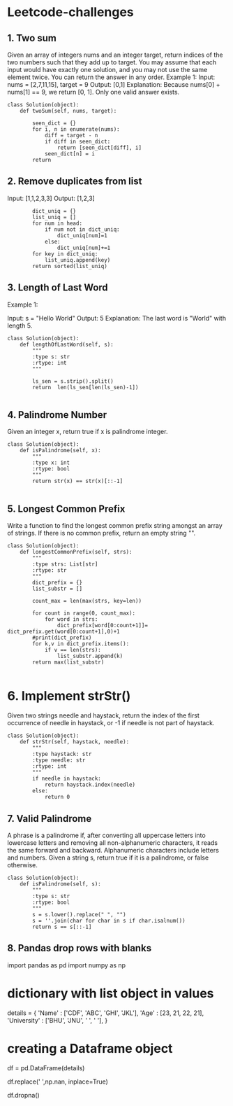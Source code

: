 # Leetcode-challenges

## 1. Two sum

Given an array of integers nums and an integer target, return indices of the two numbers such that they add up to target.
You may assume that each input would have exactly one solution, and you may not use the same element twice.
You can return the answer in any order.
Example 1:
Input: nums = [2,7,11,15], target = 9
Output: [0,1]
Explanation: Because nums[0] + nums[1] == 9, we return [0, 1].
Only one valid answer exists.

```
class Solution(object):
    def twoSum(self, nums, target):
       
        seen_dict = {}
        for i, n in enumerate(nums):
            diff = target - n
            if diff in seen_dict:
                return [seen_dict[diff], i]
            seen_dict[n] = i
        return
```

## 2. Remove duplicates from list
Input: [1,1,2,3,3]
Output: [1,2,3]
```
        dict_uniq = {}
        list_uniq = []
        for num in head:
            if num not in dict_uniq:
                dict_uniq[num]=1
            else:
                dict_uniq[num]+=1
        for key in dict_uniq:
            list_uniq.append(key)
        return sorted(list_uniq)
 ```

## 3. Length of Last Word
Example 1:

Input: s = "Hello World"
Output: 5
Explanation: The last word is "World" with length 5.

```
class Solution(object):
    def lengthOfLastWord(self, s):
        """
        :type s: str
        :rtype: int
        """
     
        ls_sen = s.strip().split()
        return  len(ls_sen[len(ls_sen)-1])
        
```
## 4. Palindrome Number
Given an integer x, return true if x is palindrome integer.
```
class Solution(object):
    def isPalindrome(self, x):
        """
        :type x: int
        :rtype: bool
        """
        return str(x) == str(x)[::-1]
            
```

## 5. Longest Common Prefix
Write a function to find the longest common prefix string amongst an array of strings.
If there is no common prefix, return an empty string "".
```
class Solution(object):
    def longestCommonPrefix(self, strs):
        """
        :type strs: List[str]
        :rtype: str
        """
        dict_prefix = {}
        list_substr = []

        count_max = len(max(strs, key=len))

        for count in range(0, count_max):
            for word in strs:
                dict_prefix[word[0:count+1]]= dict_prefix.get(word[0:count+1],0)+1
        #print(dict_prefix)
        for k,v in dict_prefix.items():
            if v == len(strs):
                list_substr.append(k)
        return max(list_substr)
        
```
# 6. Implement strStr()
Given two strings needle and haystack, return the index of the first occurrence of needle in haystack, or -1 if needle is not part of haystack.
```
class Solution(object):
    def strStr(self, haystack, needle):
        """
        :type haystack: str
        :type needle: str
        :rtype: int
        """
        if needle in haystack:
            return haystack.index(needle)
        else:
            return 0
```
## 7. Valid Palindrome
A phrase is a palindrome if, after converting all uppercase letters into lowercase letters and removing all non-alphanumeric characters, it reads the same forward and backward. Alphanumeric characters include letters and numbers.
Given a string s, return true if it is a palindrome, or false otherwise.
```
class Solution(object):
    def isPalindrome(self, s):
        """
        :type s: str
        :rtype: bool
        """
        s = s.lower().replace(" ", "")
        s = ''.join(char for char in s if char.isalnum())
        return s == s[::-1]
```

 ## 8. Pandas drop rows with blanks
 
import pandas as pd
import numpy as np
# dictionary with list object in values
details = {
	'Name' : ['CDF', 'ABC', 'GHI', 'JKL'],
	'Age' : [23, 21, 22, 21],
	'University' : ['BHU', 'JNU', ' ', ' '],
}

# creating a Dataframe object
df = pd.DataFrame(details)

df.replace(' ',np.nan, inplace=True)

df.dropna()
